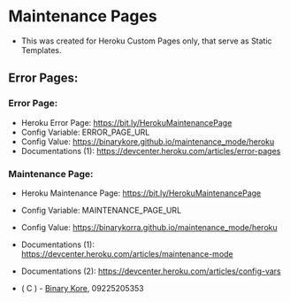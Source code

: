# Maintenance Pages
* This was created for Heroku Custom Pages only, that serve as Static Templates.

## Error Pages:

### Error Page:
* Heroku Error Page: https://bit.ly/HerokuMaintenancePage
* Config Variable: ERROR_PAGE_URL
* Config Value: https://binarykore.github.io/maintenance_mode/heroku
* Documentations (1): https://devcenter.heroku.com/articles/error-pages

### Maintenance Page:
* Heroku Maintenance Page: https://bit.ly/HerokuMaintenancePage
* Config Variable: MAINTENANCE_PAGE_URL
* Config Value: https://binarykorra.github.io/maintenance_mode/heroku
* Documentations (1): https://devcenter.heroku.com/articles/maintenance-mode
* Documentations (2): https://devcenter.heroku.com/articles/config-vars

* ( C ) - [Binary Kore](https://github.com/binarykore), 09225205353
